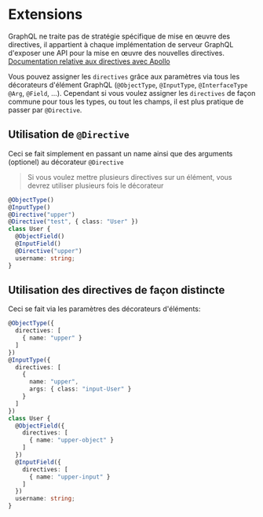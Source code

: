 # Extensions
GraphQL ne traite pas de stratégie spécifique de mise en œuvre des directives, il appartient à chaque implémentation de serveur GraphQL d'exposer une API pour la mise en œuvre des nouvelles directives.
[Documentation relative aux directives avec Apollo](https://www.apollographql.com/docs/apollo-server/schema/creating-directives/)

Vous pouvez assigner les `directives` grâce aux paramètres via tous les décorateurs d'élément GraphQL (`@ObjectType`, `@InputType`, `@InterfaceType` `@Arg`, `@Field`, ...). Cependant si vous voulez assigner les `directives` de façon commune pour tous les types, ou tout les champs, il est plus pratique de passer par `@Directive`.  

## Utilisation de `@Directive`
Ceci se fait simplement en passant un name ainsi que des arguments (optionel) au décorateur `@Directive`
> Si vous voulez mettre plusieurs directives sur un élément, vous devrez utiliser plusieurs fois le décorateur
```ts
@ObjectType()
@InputType()
@Directive("upper")
@Directive("test", { class: "User" })
class User {
  @ObjectField()
  @InputField()
  @Directive("upper")
  username: string;
}
```

## Utilisation des directives de façon distincte
Ceci se fait via les paramètres des décorateurs d'éléments:
```ts
@ObjectType({
  directives: [
    { name: "upper" }
  ]
})
@InputType({
  directives: [
    {
      name: "upper",
      args: { class: "input-User" }
    }
  ]
})
class User {
  @ObjectField({
    directives: [
      { name: "upper-object" }
    ]
  })
  @InputField({
    directives: [
      { name: "upper-input" }
    ]
  })
  username: string;
}
```
